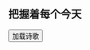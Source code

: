 ## 把握着每个今天

<div id="aplayer_main1"></div>

<div id="aplayer_main2"></div>

<script src="/js/dist-view.js"></script>

<button id="lodingShi" class="waves-effect waves-light">加载诗歌</button>

<script>
lodingShi.onclick = () => {
    $.ajax({
        type: 'GET',
        url: '/data/x0022/index.md',
        success(data) {
            $(lodingShi).remove()
            MAIN.element.$mainLayout.find('.br').append(marked.parse(data))
            MAIN.tip('✅加载完成')
            new Viewer(MAIN.element.$mainLayout.find('.br')[0], { toolbar: false })
        }
    })
}

MAIN.id = 'p0007';

const apm1 = new APlayer({
    container: document.getElementById('aplayer_main1'),
    volume: 1,
    loop: 'none',
    preload: 'none',
    audio: [{
        name: '把握着每个今天(上段)',
        artist: '私人',
        url: 'https://cdn1.tianli0.top/gh/k34869/MYZY/新歌颂咏_24_把握着每个今天(上段).mp3',
        cover: '/favicon'
    }]
});
const apm2 = new APlayer({
    container: document.getElementById('aplayer_main2'),
    volume: 1,
    loop: 'none',
    preload: 'none',
    audio: [{
        name: '把握着每个今天(下段)',
        artist: '私人',
        url: 'https://cdn1.tianli0.top/gh/k34869/MYZY/新歌颂咏_24_把握着每个今天(下段).mp3',
        cover: '/favicon'
    }]
});
</script>